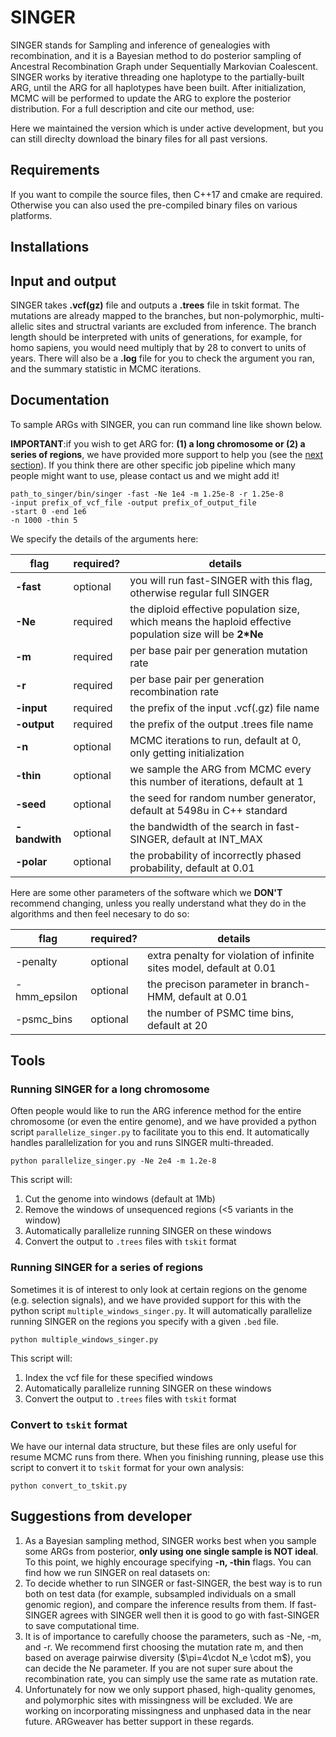 # SINGER
SINGER stands for Sampling and inference of genealogies with recombination, and it is a Bayesian method to do posterior sampling of Ancestral Recombination Graph under Sequentially Markovian Coalescent. SINGER works by iterative threading one haplotype to the partially-built ARG, until the ARG for all haplotypes have been built. After initialization, MCMC will be performed to update the ARG to explore the posterior distribution. For a full description and cite our method, use:


Here we maintained the version which is under active development, but you can still direclty download the binary files for all past versions. 

## Requirements

If you want to compile the source files, then C++17 and cmake are required. Otherwise you can also used the pre-compiled binary files on various platforms. 

## Installations

## Input and output

SINGER takes **.vcf(gz)** file and outputs a **.trees** file in tskit format. The mutations are already mapped to the branches, but non-polymorphic, multi-allelic sites and structral variants are excluded from inference. The branch length should be interpreted with units of generations, for example, for homo sapiens, you would need multiply that by 28 to convert to units of years. There will also be a **.log** file for you to check the argument you ran, and the summary statistic in MCMC iterations. 

## Documentation

To sample ARGs with SINGER, you can run command line like shown below. 

**IMPORTANT**:if you wish to get ARG for: **(1) a long chromosome or (2) a series of regions**, we have provided more support to help you (see the [next section](#Tools)). If you think there are other specific job pipeline which many people might want to use, please contact us and we might add it! 

```
path_to_singer/bin/singer -fast -Ne 1e4 -m 1.25e-8 -r 1.25e-8
-input prefix_of_vcf_file -output prefix_of_output_file
-start 0 -end 1e6
-n 1000 -thin 5
```

We specify the details of the arguments here:

|flag|required?|details|  
|-------------------|-----|---|  
|**-fast**|optional|you will run fast-SINGER with this flag, otherwise regular full SINGER|
|**-Ne**|required|the diploid effective population size, which means the haploid effective population size will be **2*Ne**|
|**-m**|required|per base pair per generation mutation rate|
|**-r**|required|per base pair per generation recombination rate|
|**-input**|required|the prefix of the input .vcf(.gz) file name|
|**-output**|required|the prefix of the output .trees file name| 
|**-n**|optional|MCMC iterations to run, default at 0, only getting initialization|
|**-thin**|optional|we sample the ARG from MCMC every this number of iterations, default at 1|
|**-seed**|optional|the seed for random number generator, default at 5498u in C++ standard|
|**-bandwith**|optional|the bandwidth of the search in fast-SINGER, default at INT_MAX|
|**-polar**|optional|the probability of incorrectly phased probability, default at 0.01|

Here are some other parameters of the software which we **DON'T** recommend changing, unless you really understand what they do in the algorithms and then feel necesary to do so:

|flag|required?|details|  
|-----|-----|--------------|  
|-penalty|optional|extra penalty for violation of infinite sites model, default at 0.01|
|-hmm_epsilon|optional|the precison parameter in branch-HMM, default at 0.01|
|-psmc_bins|optional|the number of PSMC time bins, default at 20|

## Tools

### Running SINGER for a long chromosome

Often people would like to run the ARG inference method for the entire chromosome (or even the entire genome), and we have provided a python script `parallelize_singer.py` to facilitate you to this end. It automatically handles parallelization for you and runs SINGER multi-threaded. 

```
python parallelize_singer.py -Ne 2e4 -m 1.2e-8 
```
This script will:

1. Cut the genome into windows (default at 1Mb)
2. Remove the windows of unsequenced regions (<5 variants in the window)
3. Automatically parallelize running SINGER on these windows
4. Convert the output to `.trees` files with `tskit` format


### Running SINGER for a series of regions

Sometimes it is of interest to only look at certain regions on the genome (e.g. selection signals), and we have provided support for this with the python script `multiple_windows_singer.py`. It will automatically parallelize running SINGER on the regions you specify with a given `.bed` file. 

```
python multiple_windows_singer.py
```

This script will:

1. Index the vcf file for these specified windows
2. Automatically parallelize running SINGER on these windows
3. Convert the output to `.trees` files with `tskit` format

### Convert to `tskit` format

We have our internal data structure, but these files are only useful for resume MCMC runs from there. When you finishing running, please use this script to convert it to `tskit` format for your own analysis:

```
python convert_to_tskit.py
```

## Suggestions from developer

1. As a Bayesian sampling method, SINGER works best when you sample some ARGs from posterior, **only using one single sample is NOT ideal**. To this point, we highly encourage specifying **-n, -thin** flags. You can find how we run SINGER on real datasets on:
2. To decide whether to run SINGER or fast-SINGER, the best way is to run both on test data (for example, subsampled individuals on a small genomic region), and compare the inference results from them. If fast-SINGER agrees with SINGER well then it is good to go with fast-SINGER to save computational time. 
3. It is of importance to carefully choose the parameters, such as -Ne, -m, and -r. We recommend first choosing the mutation rate m, and then based on average pairwise diversity \($\pi=4\cdot N_e \cdot m\$), you can decide the Ne parameter. If you are not super sure about the recombination rate, you can simply use the same rate as mutation rate. 
4. Unfortunately for now we only support phased, high-quality genomes, and polymorphic sites with missingness will be excluded. We are working on incorporating missingness and unphased data in the near future. ARGweaver has better support in these regards.
